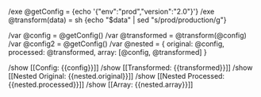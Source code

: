 /exe @getConfig = {echo '{"env":"prod","version":"2.0"}'}
/exe @transform(data) = sh {echo "$data" | sed "s/prod/production/g"}

/var @config = @getConfig()
/var @transformed = @transform(@config)
/var @config2 = @getConfig()
/var @nested = {
original: @config,
processed: @transformed,
array: [@config, @transformed]
}

/show [[Config: {{config}}]]
/show [[Transformed: {{transformed}}]]
/show [[Nested Original: {{nested.original}}]]
/show [[Nested Processed: {{nested.processed}}]]
/show [[Array: {{nested.array}}]]